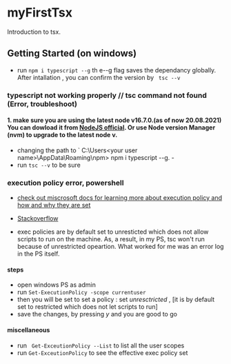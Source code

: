 # myFirstTsx

Introduction to tsx.

## Getting Started (on windows)

- run `npm i typescript --g` th e--g flag saves the dependancy globally. After intallation , you can confirm the version by ` tsc --v`

### typescript not working properly // tsc command not found (Error, troubleshoot)

#### 1. make sure you are using the latest node v16.7.0.(as of now 20.08.2021) You can dowload it from [NodeJS official](https://nodejs.org/en/). Or use Node version Manager (nvm) to upgrade to the latest node v.

- changing the path to ` C:\Users\<your user name>\AppData\Roaming\npm> npm i typescript --g. -
- run `tsc --v` to be sure

### execution policy error, powershell

- [check out miscrosoft docs for learning more about execution policy and how and why they are set](https://docs.microsoft.com/en-us/powershell/module/microsoft.powershell.security/get-executionpolicy?view=powershell-7.1)

- [Stackoverflow](https://stackoverflow.com/questions/58796490/tsc-ps1-cannot-be-loaded-because-running-scripts-is-disabled-on-this-system)

- exec policies are by default set to unresticted which does not allow scripts to run on the machine. As, a result, in my PS, tsc won't run because of unrestricted opeartion. What worked for me was an error log in the PS itself.

#### steps

- open windows PS as admin
- run `Set-ExecutionPolicy -scope currentuser `
- then you will be set to set a policy : set _unresctricted_ , [it is by default set to restricted which does not let scripts to run]
- save the changes, by pressing _y_ and you are good to go

#### miscellaneous

- run ` Get-ExceutionPolicy --List` to list all the user scopes
- run `Get-ExceutionPolicy` to see the effective exec policy set
